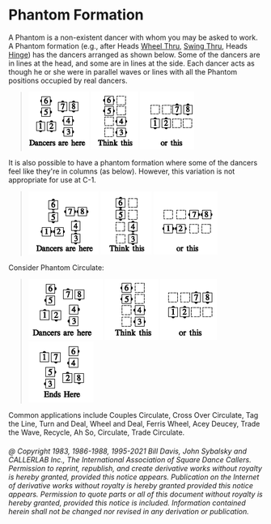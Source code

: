 
# Phantom Formation

A Phantom is a non-existent dancer with whom you may
be asked to work. A Phantom formation (e.g., after
Heads [Wheel Thru](../a1/wheel_thru.md), 
[Swing Thru](../b2/swing_thru.md), Heads [Hinge](../ms/hinge.md)) has the
dancers arranged as shown below. Some of the dancers
are in lines at the head, and some are in lines at the
side. Each dancer acts as though he or she were in
parallel waves or lines with all the Phantom positions
occupied by real dancers.

> 
> ![alt](phantom_formation_1a.png)
> ![alt](phantom_formation_1b.png)
> ![alt](phantom_formation_1c.png)
> 

It is also possible to have a phantom formation where some
of the dancers feel like they're in columns (as below).
However, this variation is not appropriate for use at C-1.

> 
> ![alt](phantom_formation_2a.png)
> ![alt](phantom_formation_2b.png)
> ![alt](phantom_formation_2c.png)
> 

Consider Phantom Circulate:

> 
> ![alt](phantom_formation_3a.png)
> ![alt](phantom_formation_3b.png)
> ![alt](phantom_formation_3c.png)
> ![alt](phantom_formation_3d.png)
> 

Common applications include Couples Circulate, Cross Over
Circulate, Tag the Line, Turn and Deal, Wheel and Deal, Ferris Wheel,
Acey Deucey, Trade the Wave, Recycle, Ah So, Circulate, Trade Circulate.

###### @ Copyright 1983, 1986-1988, 1995-2021 Bill Davis, John Sybalsky and CALLERLAB Inc., The International Association of Square Dance Callers. Permission to reprint, republish, and create derivative works without royalty is hereby granted, provided this notice appears. Publication on the Internet of derivative works without royalty is hereby granted provided this notice appears. Permission to quote parts or all of this document without royalty is hereby granted, provided this notice is included. Information contained herein shall not be changed nor revised in any derivation or publication.
